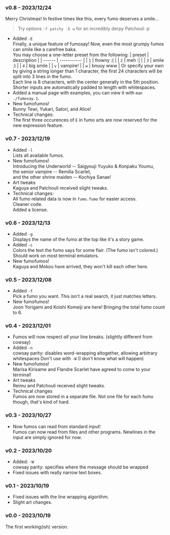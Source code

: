 ### v0.8 - 2023/12/24
Merry Christmas! In festive times like this, every fumo deserves a smile...<br>
> Try options `-f patchy -E w` for an incredibly derpy Patchouli :p
- Added `-E`<br>
  Finally, a unique feature of fumosay! Now, even the most grumpy fumos can smile like a carefree baka.<br>
  You may choose a one-letter preset from the following:
  | preset | description |
  | ------ | ----------- |
  |  `1`   | frowny :(   |
  |  `2`   | meh :|      |
  |  `3`   | smile :)    |
  |  `4`   | big smile   |
  |  `v`   | vampire!    |
  |  `w`   | bnuuy www   |
  Or specify your own by giving a string longer than 1 character, the first 24 characters will be split into 3 lines in the fumo.<br>
  Each line is 8 characters, with the center generally in the 5th position. Shorter inputs are automatically padded to length with whitespaces.
- Added a manual page with examples, you can view it with `man ./fumosay.1`.
- New fumofumos!<br>
  Bunny Tewi, Yukari, Satori, and Alice!
- Technical changes:<br>
  The first three occurences of `E` in fumo arts are now reserved for the new expression feature.

### v0.7 - 2023/12/19
- Added `-l`<br>
  Lists all available fumos.
- New fumofumos!<br>
  Introducing the Underworld -- Saigyouji Yuyuko & Konpaku Youmu,<br>
  the senior vampire -- Remilia Scarlet,<br>
  and the other shrine maiden -- Kochiya Sanae!
- Art tweaks<br>
  Kaguya and Patchouli received slight tweaks.
- Technical changes:<br>
  All fumo related data is now in `fumo.fumo` for easier access.<br>
  Cleaner code.<br>
  Added a license.

### v0.6 - 2023/12/13
- Added `-g`<br>
  Displays the name of the fumo at the top like it's a story game.
- Added `-c`<br>
  Colors the text the fumo says for some flair. (The fumo isn't colored.)<br>
  Should work on most terminal emulators.
- New fumofumos!<br>
  Kaguya and Mokou have arrived, they won't kill each other here.

### v0.5 - 2023/12/08
- Added `-f`<br>
  Pick a fumo you want. This isn't a real search, it just matches letters.
- New fumofumos!<br>
  Joon Yorigami and Koishi Komeiji are here! Bringing the total fumo count to 6.

### v0.4 - 2023/12/01
- Fumos will now respect *all* your line breaks. (slightly different from cowsay)
- Added `-n`<br>
  cowsay parity: disables word-wrapping altogether, allowing arbitrary whitespaces
  Don't use with `-W` (I don't know what will happen)
- New fumofumos!<br>
  Marisa Kirisame and Flandre Scarlet have agreed to come to your terminal!
- Art tweaks<br>
  Reimu and Patchouli received slight tweaks.
- Technical changes<br>
  Fumos are now stored in a separate file. Not one file for each fumo though, that's kind of hard.

### v0.3 - 2023/10/27
- Now fumos can read from standard input!<br>
  Fumos can now read from files and other programs.
  Newlines in the input are simply ignored for now.

### v0.2 - 2023/10/20
- Added: `-W`<br>
  cowsay parity: specifies where the message should be wrapped
- Fixed issues with really narrow text boxes.

### v0.1 - 2023/10/19
- Fixed issues with the line wrapping algorithm.
- Slight art changes.

### v0.0 - 2023/10/19
The first working(ish) version.
